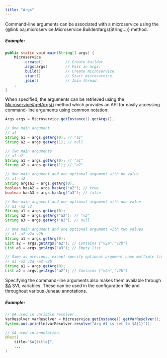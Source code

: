 ```yaml
---
title: "Args"
---
```


Command-line arguments can be associated with a microservice using the \{@link oaj.microservice.Microservice.Builder#args(String...)\} method.
##### Example:
```java
public static void main(String[] args) {
    Microservice
        .create()          // Create builder.
        .args(args)        // Pass in args.
        .build()           // Create microservice.
        .start()           // Start microservice.
        .join()            // Join thread.
    ;
}
```
When specified, the arguments can be retrieved using the [Microservice#getArgs()](../apidocs/org/apache/juneau/microservice/Microservice.html#getArgs()) method which provides
an API for easily accessing command-line arguments using common notation:
```java
Args args = Microservice.getInstance().getArgs();

// One main argument
// a1
String a1 = args.getArg(0); // "a1"
String a2 = args.getArg(1); // null

// Two main arguments
// a1 a2
String a1 = args.getArg(0); // "a1"
String a2 = args.getArg(1); // "a2"

// One main argument and one optional argument with no value
// a1 -a2
String argsa1 = args.getArg(0);
boolean hasA2 = args.hasArg("a2"); // true
boolean hasA3 = args.hasArg("a3"); // false

// One main argument and one optional argument with one value
// a1 -a2 v2
String a1 = args.getArg(0);
String a2 = args.getArg("a2"); // "v2"
String a3 = args.getArg("a3"); // null

// One main argument and one optional argument with two values
// a1 -a2 v2a v2b
String a1 = args.getArg(0);
List a2 = args.getArgs("a2"); // Contains ["v2a","v2b"]
List a3 = args.getArgs("a3"); // Empty list

// Same as previous, except specify optional argument name multiple times
// a1 -a2 v2a -a2 v2b
String a1 = args.getArg(0);
List a2 = args.getArgs("a2"); // Contains ["v2a","v2b"]
```
Specifying the command-line arguments also makes them available through [$A](../apidocs/org/apache/juneau/svl/vars/ArgsVar.html) SVL variables.
These can be used in the configuration file and throughout various Juneau annotations.
##### Example:
```java
// $A used in variable resolver.
VarResolver varResolver = Microservice.getInstance().getVarResolver();
System.out.println(varResolver.resolve("Arg #1 is set to $A{1}"));
```
```java
// $A used in annotation.
@Rest(
    title="$A{title}",
    ...
)
```